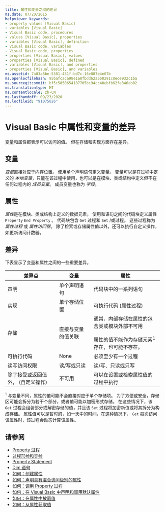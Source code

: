 ```yaml
---
title: 属性和变量之间的差异
ms.date: 07/20/2015
helpviewer_keywords:
- property values [Visual Basic]
- variables [Visual Basic]
- Visual Basic code, procedures
- values [Visual Basic], properties
- variables [Visual Basic], definition
- Visual Basic code, variables
- Visual Basic code, properties
- properties [Visual Basic], values
- properties [Visual Basic], defined
- variables [Visual Basic], and properties
- properties [Visual Basic], and variables
ms.assetid: 7a03a8be-5381-431f-bd7c-16e887e4e07b
ms.openlocfilehash: 95bafcaca98e1a0fbdd62a550291c8ece932c1ba
ms.sourcegitcommit: bf5c5850654187705bc94cc40ebfb62fe346ab02
ms.translationtype: MT
ms.contentlocale: zh-CN
ms.lasthandoff: 09/23/2020
ms.locfileid: "91075026"
---
```

# <a name="differences-between-properties-and-variables-in-visual-basic"></a>Visual Basic 中属性和变量的差异

变量和属性都表示可以访问的值。 但在存储和实现方面存在差异。  
  
## <a name="variables"></a>变量  

 *变量*直接对应于内存位置。 使用单个声明语句定义变量。 变量可以是在过程中定义的 *本地变量*，只能在该过程中使用，也可以是在模块、类或结构中定义但不在任何过程内的 *成员变量*。 成员变量也称为 *字段*。  
  
## <a name="properties"></a>属性  

 *属性*是在模块、类或结构上定义的数据元素。 使用和语句之间的代码块定义属性 `Property` `End Property` 。 代码块包含 `Get` 过程和 `Set` /或过程。 这些过程称为 *属性过程* 或 *属性访问器*。 除了检索或存储属性值以外，还可以执行自定义操作，如更新访问计数器。  
  
## <a name="differences"></a>差异  

 下表显示了变量和属性之间的一些重要差异。  
  
|差异点|变量|属性|  
|-------------------------|--------------|--------------|  
|声明|单个声明语句|代码块中的一系列语句|  
|实现|单个存储位置|可执行代码 (属性过程) |  
|存储|直接与变量的值关联|通常，内部存储在属性的包含类或模块外部不可用<br /><br /> 属性的值不能作为存储元素<sup>1</sup>存在，也可能不存在。|  
|可执行代码|None|必须至少有一个过程|  
|读写访问权限|读/写或只读|读/写、只读或只写|  
|除了接受或返回值外， (自定义操作) |不可用|可以在设置或检索属性值的过程中执行|  
  
 <sup>1</sup> 与变量不同，属性的值可能不会直接对应于单个存储项。 为了方便或安全，存储区可能会拆分为若干个部分，或者值可能以加密形式存储。 在这些情况下，该 `Get` 过程会组装部分或解密存储的值，并且该 `Set` 过程将加密新值或将其拆分为构成存储。 属性值可以是暂时的，如一天中的时间，在这种情况下， `Get` 每次访问该属性时，该过程会动态计算该属性。  
  
## <a name="see-also"></a>请参阅

- [Property 过程](./property-procedures.md)
- [过程形参和实参](./procedure-parameters-and-arguments.md)
- [Property Statement](../../../language-reference/statements/property-statement.md)
- [Dim 语句](../../../language-reference/statements/dim-statement.md)
- [如何：创建属性](./how-to-create-a-property.md)
- [如何：声明具有混合访问级别的属性](./how-to-declare-a-property-with-mixed-access-levels.md)
- [如何：调用 Property 过程](./how-to-call-a-property-procedure.md)
- [如何：在 Visual Basic 中声明和调用默认属性](./how-to-declare-and-call-a-default-property.md)
- [如何：在属性中放置值](./how-to-put-a-value-in-a-property.md)
- [如何：从属性获取值](./how-to-get-a-value-from-a-property.md)
